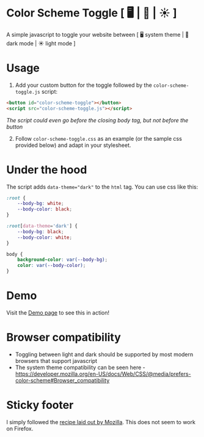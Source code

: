 # Color Scheme Toggle [ 🖥 | 🌙 | ☀️ ]
A simple javascript to toggle your website between [ 🖥 system theme | 🌙 dark mode | ☀️ light mode ]

# Usage
1. Add your custom button for the toggle followed by the `color-scheme-toggle.js` script:
```html
<button id="color-scheme-toggle"></button>
<script src="color-scheme-toggle.js"></script>
```
*The script could even go before the closing body tag, but not before the button*

2. Follow `color-scheme-toggle.css` as an example (or the sample css provided below) and adapt in your stylesheet.

# Under the hood
The script adds `data-theme="dark"` to the `html` tag. You can use css like this:
```css
:root {
    --body-bg: white;
    --body-color: black;
}

:root[data-theme='dark'] {
    --body-bg: black;
    --body-color: white;
}

body {
    background-color: var(--body-bg);
    color: var(--body-color);
}
```

# Demo
Visit the [Demo page](https://avinashjoshi.github.io/color-scheme-toggle) to see this in action!

# Browser compatibility
- Toggling between light and dark should be supported by most modern browsers that support javascript
- The system theme compatibility can be seen here - https://developer.mozilla.org/en-US/docs/Web/CSS/@media/prefers-color-scheme#Browser_compatibility

# Sticky footer
I simply followed the [recipe laid out by Mozilla](https://developer.mozilla.org/en-US/docs/Web/CSS/Layout_cookbook/Sticky_footers). This does not seem to work on Firefox.
